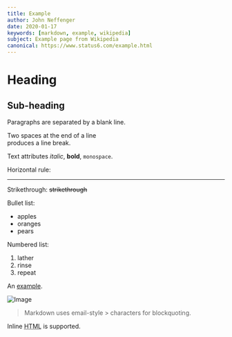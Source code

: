 ```yaml
---
title: Example
author: John Neffenger
date: 2020-01-17
keywords: [markdown, example, wikipedia]
subject: Example page from Wikipedia
canonical: https://www.status6.com/example.html
---
```

Heading
=======

Sub-heading
-----------

Paragraphs are separated
by a blank line.

Two spaces at the end of a line  
produces a line break.

Text attributes _italic_,
**bold**, `monospace`.

Horizontal rule:

---

Strikethrough:
~~strikethrough~~

Bullet list:

  * apples
  * oranges
  * pears

Numbered list:

  1. lather
  2. rinse
  3. repeat

An [example](http://example.com).

![Image](https://upload.wikimedia.org/wikipedia/commons/5/5c/Icon-pictures.png "icon")

> Markdown uses email-style > characters for blockquoting.

Inline <abbr title="Hypertext Markup Language">HTML</abbr> is supported.
